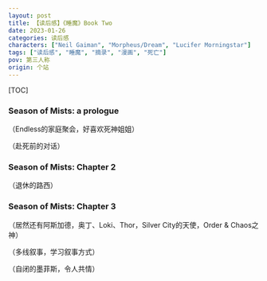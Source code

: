 ```yaml
---
layout: post
title: 【读后感】《睡魔》Book Two
date: 2023-01-26
categories: 读后感
characters: ["Neil Gaiman", "Morpheus/Dream", "Lucifer Morningstar"]
tags: ["读后感", "睡魔", "摘录", "漫画", "死亡"]
pov: 第三人称
origin: 个站
---
```


[TOC]

### Season of Mists: a prologue

（Endless的家庭聚会，好喜欢死神姐姐）

（赴死前的对话）

### Season of Mists: Chapter 2

（退休的路西）

### Season of Mists: Chapter 3

（居然还有阿斯加德，奥丁、Loki、Thor，Silver City的天使，Order & Chaos之神）

（多线叙事，学习叙事方式）

（自闭的墨菲斯，令人共情）